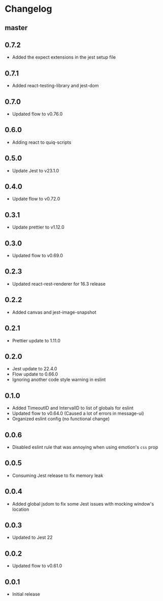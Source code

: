 # Changelog

## master

## 0.7.2

* Added the expect extensions in the jest setup file

## 0.7.1

* Added react-testing-library and jest-dom

## 0.7.0

* Updated flow to v0.76.0

## 0.6.0

* Adding react to quiq-scripts

## 0.5.0

* Update Jest to v23.1.0

## 0.4.0

* Update flow to v0.72.0

## 0.3.1

* Update prettier to v1.12.0

## 0.3.0

* Updated flow to v0.69.0

## 0.2.3

* Updated react-rest-renderer for 16.3 release

## 0.2.2

* Added canvas and jest-image-snapshot

## 0.2.1

* Prettier update to 1.11.0

## 0.2.0

* Jest update to 22.4.0
* Flow update to 0.66.0
* Ignoring another code style warning in eslint

## 0.1.0

* Added TimeoutID and IntervalID to list of globals for eslint
* Updated flow to v0.64.0 (Caused a lot of errors in message-ui)
* Organized eslint config (no functional change)

## 0.0.6

* Disabled eslint rule that was annoying when using emotion's `css` prop

## 0.0.5

* Consuming Jest release to fix memory leak

## 0.0.4

* Added global jsdom to fix some Jest issues with mocking window's location

## 0.0.3

* Updated to Jest 22

## 0.0.2

* Updated flow to v0.61.0

## 0.0.1

* Initial release
